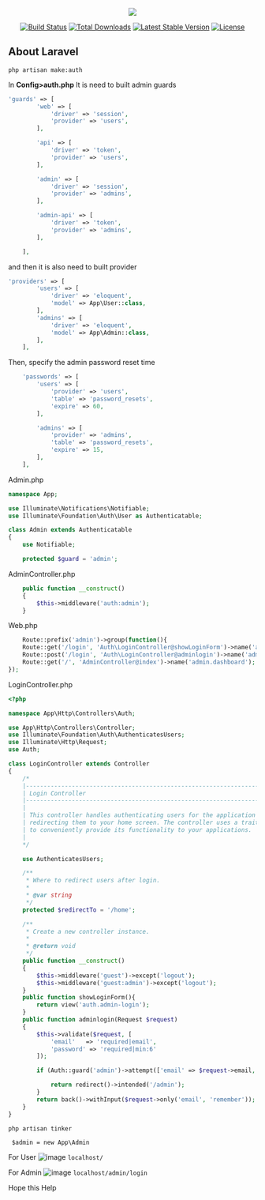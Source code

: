 <p align="center"><img src="https://laravel.com/assets/img/components/logo-laravel.svg"></p>

<p align="center">
<a href="https://travis-ci.org/laravel/framework"><img src="https://travis-ci.org/laravel/framework.svg" alt="Build Status"></a>
<a href="https://packagist.org/packages/laravel/framework"><img src="https://poser.pugx.org/laravel/framework/d/total.svg" alt="Total Downloads"></a>
<a href="https://packagist.org/packages/laravel/framework"><img src="https://poser.pugx.org/laravel/framework/v/stable.svg" alt="Latest Stable Version"></a>
<a href="https://packagist.org/packages/laravel/framework"><img src="https://poser.pugx.org/laravel/framework/license.svg" alt="License"></a>
</p>

## About Laravel
`php artisan make:auth`

In <b>Config>auth.php</b> It is need to built admin guards
```php
'guards' => [
        'web' => [
            'driver' => 'session',
            'provider' => 'users',
        ],

        'api' => [
            'driver' => 'token',
            'provider' => 'users',
        ],

        'admin' => [
            'driver' => 'session',
            'provider' => 'admins',
        ],

        'admin-api' => [
            'driver' => 'token',
            'provider' => 'admins',
        ],

    ],
```
and then it is also need to built provider
```php
'providers' => [
        'users' => [
            'driver' => 'eloquent',
            'model' => App\User::class,
        ],
        'admins' => [
            'driver' => 'eloquent',
            'model' => App\Admin::class,
        ],
    ],
```
Then, specify the admin password reset time

```php
    'passwords' => [
        'users' => [
            'provider' => 'users',
            'table' => 'password_resets',
            'expire' => 60,
        ],

        'admins' => [
            'provider' => 'admins',
            'table' => 'password_resets',
            'expire' => 15,
        ],
    ],
```
Admin.php
```php
namespace App;

use Illuminate\Notifications\Notifiable;
use Illuminate\Foundation\Auth\User as Authenticatable;

class Admin extends Authenticatable
{
    use Notifiable;

    protected $guard = 'admin';
```
AdminController.php
```php
    public function __construct()
    {
        $this->middleware('auth:admin');
    }
```

Web.php
```php
    Route::prefix('admin')->group(function(){
	Route::get('/login', 'Auth\LoginController@showLoginForm')->name('admin.login');
	Route::post('/login', 'Auth\LoginController@adminlogin')->name('admin.login.submit');
	Route::get('/', 'AdminController@index')->name('admin.dashboard');
});
```
LoginController.php
```php
<?php

namespace App\Http\Controllers\Auth;

use App\Http\Controllers\Controller;
use Illuminate\Foundation\Auth\AuthenticatesUsers;
use Illuminate\Http\Request;
use Auth;

class LoginController extends Controller
{
    /*
    |--------------------------------------------------------------------------
    | Login Controller
    |--------------------------------------------------------------------------
    |
    | This controller handles authenticating users for the application and
    | redirecting them to your home screen. The controller uses a trait
    | to conveniently provide its functionality to your applications.
    |
    */

    use AuthenticatesUsers;

    /**
     * Where to redirect users after login.
     *
     * @var string
     */
    protected $redirectTo = '/home';

    /**
     * Create a new controller instance.
     *
     * @return void
     */
    public function __construct()
    {
        $this->middleware('guest')->except('logout');
        $this->middleware('guest:admin')->except('logout');
    }
    public function showLoginForm(){
        return view('auth.admin-login');
    }
    public function adminlogin(Request $request)
    {
        $this->validate($request, [
            'email'   => 'required|email',
            'password' => 'required|min:6'
        ]);

        if (Auth::guard('admin')->attempt(['email' => $request->email, 'password' => $request->password], $request->get('remember'))) {

            return redirect()->intended('/admin');
        }
        return back()->withInput($request->only('email', 'remember'));
    }
}
```

`php artisan tinker`<br>

` $admin = new App\Admin`

For User
![image](https://user-images.githubusercontent.com/29988949/58376753-ad085500-7f26-11e9-931c-77f02be9d50c.png)
`localhost/`

For Admin
![image](https://user-images.githubusercontent.com/29988949/58376738-43884680-7f26-11e9-9ba2-17d0e53b9245.png)
`localhost/admin/login`

Hope this Help
